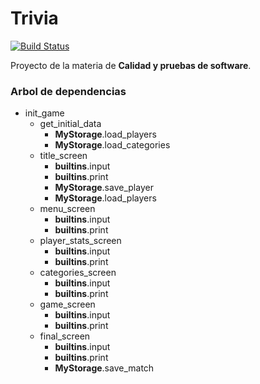 # Trivia

[![Build Status](https://travis-ci.com/daguirrez/trivia.svg?branch=master)](https://travis-ci.com/daguirrez/trivia)

Proyecto de la materia de **Calidad y pruebas de software**.

### Arbol de dependencias
- init_game
	- get_initial_data
		- **MyStorage**.load_players
		- **MyStorage**.load_categories
	- title_screen
		- **builtins**.input
		- **builtins**.print
		- **MyStorage**.save_player
		- **MyStorage**.load_players
	- menu_screen
		- **builtins**.input
		- **builtins**.print
	- player_stats_screen
		- **builtins**.input
		- **builtins**.print
	- categories_screen
		- **builtins**.input
		- **builtins**.print
	- game_screen
		- **builtins**.input
		- **builtins**.print
	- final_screen
		- **builtins**.input
		- **builtins**.print
		- **MyStorage**.save_match